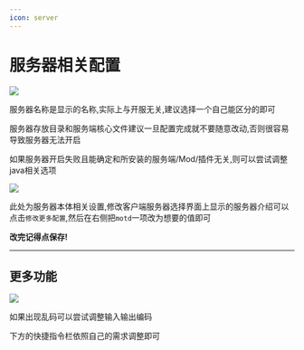 ```yaml
---
icon: server
---
```

# 服务器相关配置

![](./assets/config1.png)

服务器名称是显示的名称,实际上与开服无关,建议选择一个自己能区分的即可

服务器存放目录和服务端核心文件建议一旦配置完成就不要随意改动,否则很容易导致服务器无法开启

如果服务器开启失败且能确定和所安装的服务端/Mod/插件无关,则可以尝试调整java相关选项

![](./assets/properties.png)

此处为服务器本体相关设置,修改客户端服务器选择界面上显示的服务器介绍可以点击```修改更多配置```,然后在右侧把```motd```一项改为想要的值即可

**改完记得点保存!**

---

## 更多功能

![](./assets/morefeat.png)

如果出现乱码可以尝试调整输入输出编码

下方的快捷指令栏依照自己的需求调整即可